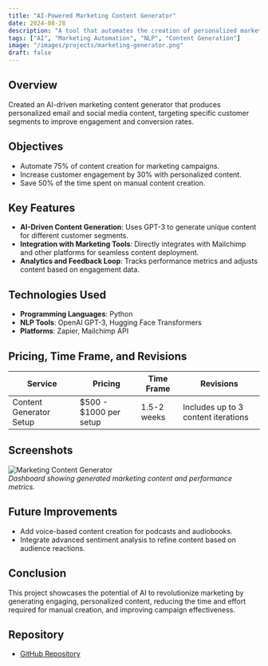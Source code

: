 ```yaml
---
title: "AI-Powered Marketing Content Generator"
date: 2024-08-28
description: "A tool that automates the creation of personalized marketing content using AI-driven language models."
tags: ["AI", "Marketing Automation", "NLP", "Content Generation"]
image: "/images/projects/marketing-generator.png"
draft: false
---
```


## Overview

Created an AI-driven marketing content generator that produces personalized email and social media content, targeting specific customer segments to improve engagement and conversion rates.

## Objectives

- Automate 75% of content creation for marketing campaigns.
- Increase customer engagement by 30% with personalized content.
- Save 50% of the time spent on manual content creation.

## Key Features

- **AI-Driven Content Generation**: Uses GPT-3 to generate unique content for different customer segments.
- **Integration with Marketing Tools**: Directly integrates with Mailchimp and other platforms for seamless content deployment.
- **Analytics and Feedback Loop**: Tracks performance metrics and adjusts content based on engagement data.

## Technologies Used

- **Programming Languages**: Python
- **NLP Tools**: OpenAI GPT-3, Hugging Face Transformers
- **Platforms**: Zapier, Mailchimp API

## Pricing, Time Frame, and Revisions

| Service                         | Pricing                | Time Frame | Revisions                                 |
|---------------------------------|------------------------|------------|--------------------------------------------|
| Content Generator Setup         | $500 - $1000 per setup | 1.5-2 weeks| Includes up to 3 content iterations         |

## Screenshots

![Marketing Content Generator](images/projects/marketing-generator.png)  
*Dashboard showing generated marketing content and performance metrics.*

## Future Improvements

- Add voice-based content creation for podcasts and audiobooks.
- Integrate advanced sentiment analysis to refine content based on audience reactions.

## Conclusion

This project showcases the potential of AI to revolutionize marketing by generating engaging, personalized content, reducing the time and effort required for manual creation, and improving campaign effectiveness.

## Repository

- [GitHub Repository](https://github.com/yourusername/marketing-generator)
